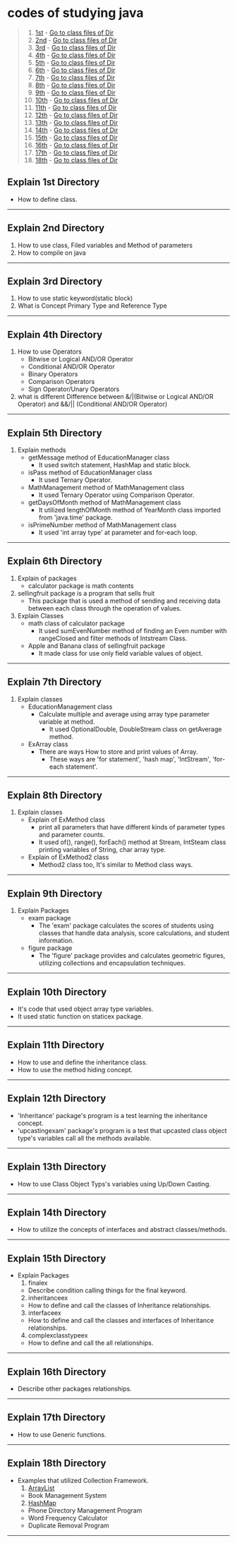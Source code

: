 # codes of studying java

> 1. [1st](#explain-1st-directory) - [Go to class files of Dir](1st/src/)
> 2. [2nd](#explain-2nd-directory) - [Go to class files of Dir](2nd/src/)
> 3. [3rd](#explain-3rd-directory) - [Go to class files of Dir](3rd/src/)
> 4. [4th](#explain-4th-directory) - [Go to class files of Dir](4th/src/)
> 5. [5th](#explain-5th-directory) - [Go to class files of Dir](5th/src/)
> 6. [6th](#explain-6th-directory) - [Go to class files of Dir](6th/src/)
> 7. [7th](#explain-7th-directory) - [Go to class files of Dir](7th/src/)
> 8. [8th](#explain-8th-directory) - [Go to class files of Dir](8th/src/)
> 9. [9th](#explain-9th-directory) - [Go to class files of Dir](9th/src/)
> 10. [10th](#explain-10th-directory) - [Go to class files of Dir](10th/src/)
> 11. [11th](#explain-11th-directory) - [Go to class files of Dir](11th/src/)
> 11. [12th](#explain-12th-directory) - [Go to class files of Dir](12th/src/)
> 11. [13th](#explain-13th-directory) - [Go to class files of Dir](13th/src/)
> 11. [14th](#explain-14th-directory) - [Go to class files of Dir](14th/src/)
> 11. [15th](#explain-15th-directory) - [Go to class files of Dir](15th/src/)
> 11. [16th](#explain-16th-directory) - [Go to class files of Dir](16th/src/)
> 11. [17th](#explain-17th-directory) - [Go to class files of Dir](17th/src/)
> 11. [18th](#explain-18th-directory) - [Go to class files of Dir](18th/src/)

## Explain 1st Directory 
- How to define class.
---
## Explain 2nd Directory 
1. How to use class, Filed variables and Method of parameters
2. How to compile on java
---
## Explain 3rd Directory
1. How to use static keyword(static block)
2. What is Concept Primary Type and Reference Type
---
## Explain 4th Directory
1. How to use Operators
   - Bitwise or Logical AND/OR Operator
   - Conditional AND/OR Operator
   - Binary Operators
   - Comparison Operators
   - Sign Operator/Unary Operators
2. what is different Difference between &/|(Bitwise or Logical AND/OR Operator) and &&/|| (Conditional AND/OR Operator)
---
## Explain 5th Directory
1. Explain methods
   - getMessage method of EducationManager class 
     - It used switch statement, HashMap and static block.
   - isPass method of EducationManager class 
     - It used Ternary Operator.
   - MathManagement method of MathManagement class
     - It used Ternary Operator using Comparison Operator.
   - getDaysOfMonth method of MathManagement class
     - It utilized lengthOfMonth method of YearMonth class imported from 'java.time' package.
   - isPrimeNumber method of MathManagement class
     - It used 'int array type' at parameter and for-each loop.
---
## Explain 6th Directory
1. Explain of packages
   - calculator package is math contents
2. sellingfruit package is a program that sells fruit
   - This package that is used a method of sending and receiving data between each class through the operation of values.
3. Explain Classes
   - math class of calculator package
     - It used sumEvenNumber method of finding an Even number with rangeClosed and filter methods of Intstream Class.
   - Apple and Banana class of sellingfruit package
     - It made class for use only field variable values of object.
---
## Explain 7th Directory
1. Explain classes
   - EducationManagement class
     - Calculate multiple and average using array type parameter variable at method.
       - It used OptionalDouble, DoubleStream class on getAverage method. 
   - ExArray class
     - There are ways How to store and print values of Array.
       - These ways are 'for statement', 'hash map', 'IntStream', 'for-each statement'. 
---
## Explain 8th Directory
1. Explain classes
   - Explain of ExMethod class
      - print all parameters that have different kinds of parameter types and parameter counts.
      - It used of(), range(), forEach() method at Stream, IntSteam class printing variables of String, char array type.
   - Explain of ExMethod2 class
      - Method2 class too, It's similar to Method class ways.
---
## Explain 9th Directory
1. Explain Packages
   - exam package
      - The 'exam' package calculates the scores of students using classes that handle data analysis, score calculations, and student information.
    - figure package
      - The 'figure' package provides and calculates geometric figures, utilizing collections and encapsulation techniques.
---
## Explain 10th Directory
- It's code that used object array type variables.
- It used static function on staticex package.
---
## Explain 11th Directory
- How to use and define the inheritance class.
- How to use the method hiding concept.
---
## Explain 12th Directory
- 'Inheritance' package's program is a test learning the inheritance concept.
- 'upcastingexam' package's program is a test that upcasted class object type's variables call all the methods available.
---
## Explain 13th Directory
- How to use Class Object Typs's variables using Up/Down Casting.
---
## Explain 14th Directory
- How to utilize the concepts of interfaces and abstract classes/methods.
---
## Explain 15th Directory
- Explain Packages
  1. finalex
  - Describe condition calling things for the final keyword.
  2. inheritanceex
  - How to define and call the classes of Inheritance relationships.
  3. interfaceex
  - How to define and call the classes and interfaces of Inheritance relationships.
  4. complexclasstypeex
  - How to define and call the all relationships.
---
## Explain 16th Directory
-  Describe other packages relationships.
---
## Explain 17th Directory
-  How to use Generic functions.
---
## Explain 18th Directory
- Examples that utilized Collection Framework.
  1. [ArrayList](18th/src/utilizedarraylist)
  - Book Management System
  2. [HashMap](18th/src/utilizedhashmap)
  - Phone Directory Management Program
  - Word Frequency Calculator 
  - Duplicate Removal Program
---

